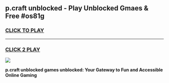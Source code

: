 
## p.craft unblocked - Play Unblocked Gmaes & Free #os81g
<h3>
<a href="https://news.freeplayer.one?title=p.craft_unblocked&ref=24F">CLICK TO PLAY</a></h3>
<hr>

<h3>
<a href="https://news.freeplayer.one?title=p.craft_unblocked&ref=24F">CLICK 2 PLAY</a>
  
</h3>

<a href="https://news.freeplayer.one?title=p.craft_unblocked&ref=24F/"><img src="https://clearcache.store/games.png"></a>


**p.craft unblocked games unblocked: Your Gateway to Fun and Accessible Online Gaming**
